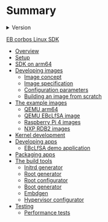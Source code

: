 # Summary

<details>
<summary>Version</summary>
<a href="https://elektrobit.github.io/ebcl_template/main_2.x/">2.x</a>

<a href="https://elektrobit.github.io/ebcl_template/main_1.x/">1.x</a>
</details>

[EB corbos Linux SDK](intro/README.md)

- [Overview](intro/overview.md)
- [Setup](intro/setup.md)
- [SDK on arm64](intro/arm64_host.md)
- [Developing images](images/index.md)
    - [Image concept](images/overview.md)
    - [Image specification](images/spec.md)
    - [Configuration parameters](images/params.md)
    - [Building an image from scratch](images/from_scatch.md)
- [The example images](examples/index.md)
    - [QEMU arm64](examples/qemu_arm64.md)
    - [QEMU EBcLfSA image](examples/qemu_ebclfsa.md)
    - [Raspberry Pi 4 images](examples/rpi.md)
    - [NXP RDB2 images](examples/rdb2.md)
- [Kernel development](examples/kernel.md)
- [Developing apps](apps/index.md)
    - [EBcLfSA demo application](apps/ebclfsa_demo.md)
- [Packaging apps](apps/packaging.md)
- [The build tools](tools/index.md)
    - [Initrd generator](tools/initrd.md)
    - [Root generator](tools/root.md)
    - [Root configurator](tools/root_config.md)
    - [Boot generator](tools/boot.md)
    - [Embdgen](tools/embdgen.md)
    - [Hypervisor configurator](tools/hypervisor.md)
- [Testing](tests/index.md)
    - [Performance tests](tests/performance.md)
